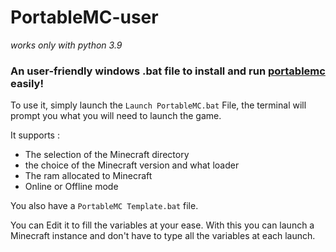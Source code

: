 # PortableMC-user

*works only with python 3.9*

### An user-friendly windows .bat file to install and run [portablemc](https://github.com/mindstorm38/portablemc) easily!

To use it, simply launch the `Launch PortableMC.bat` File, the terminal will prompt you what you will need to launch the game.

It supports :
- The selection of the Minecraft directory
- the choice of the Minecraft version and what loader
- The ram allocated to Minecraft
- Online or Offline mode


You also have a `PortableMC Template.bat` file.

You can Edit it to fill the variables at your ease. With this you can launch a Minecraft instance and don't have to type all the variables at each launch.
